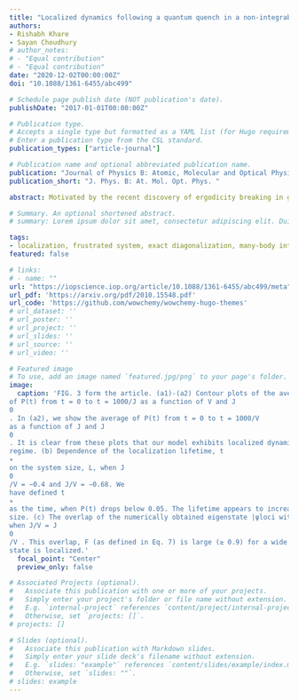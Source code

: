 ```yaml
---
title: "Localized dynamics following a quantum quench in a non-integrable system: an example on the sawtooth ladder"
authors:
- Rishabh Khare
- Sayan Choudhury
# author_notes:
# - "Equal contribution"
# - "Equal contribution"
date: "2020-12-02T00:00:00Z"
doi: "10.1088/1361-6455/abc499"

# Schedule page publish date (NOT publication's date).
publishDate: "2017-01-01T00:00:00Z"

# Publication type.
# Accepts a single type but formatted as a YAML list (for Hugo requirements).
# Enter a publication type from the CSL standard.
publication_types: ["article-journal"]

# Publication name and optional abbreviated publication name.
publication: "Journal of Physics B: Atomic, Molecular and Optical Physics"
publication_short: "J. Phys. B: At. Mol. Opt. Phys. "

abstract: Motivated by the recent discovery of ergodicity breaking in geometrically frustrated systems, we study the quench dynamics of interacting hardcore bosons on a sawtooth ladder. We identify a set of initial states for which this system exhibits characteristic signatures of localization like initial state memory retention and slow growth of entanglement entropy for a wide parameter regime. Remarkably, this localization persists even when the many-body spectrum is thermalizing. We argue that the localized dynamics originates from an interaction induced quantum interference. Our results show that the sawtooth ladder can be a fertile platform for realizing non-equilibrium quantum states of matter.

# Summary. An optional shortened abstract.
# summary: Lorem ipsum dolor sit amet, consectetur adipiscing elit. Duis posuere tellus ac convallis placerat. Proin tincidunt magna sed ex sollicitudin condimentum.

tags:
- localization, frustrated system, exact diagonalization, many-body interaction
featured: false

# links:
# - name: ""
url: "https://iopscience.iop.org/article/10.1088/1361-6455/abc499/meta"
url_pdf: 'https://arxiv.org/pdf/2010.15548.pdf'
url_code: 'https://github.com/wowchemy/wowchemy-hugo-themes'
# url_dataset: ''
# url_poster: ''
# url_project: ''
# url_slides: ''
# url_source: ''
# url_video: ''

# Featured image
# To use, add an image named `featured.jpg/png` to your page's folder. 
image:
  caption: 'FIG. 3 form the article. (a1)-(a2) Contour plots of the average return probability, P(t), for the 12−site ladder. For (a1), we show the average
of P(t) from t = 0 to t = 1000/J as a function of V and J
0
. In (a2), we show the average of P(t) from t = 0 to t = 1000/V
as a function of J and J
0
. It is clear from these plots that our model exhibits localized dynamics for a wide parameter
regime. (b) Dependence of the localization lifetime, t
∗
on the system size, L, when J
0
/V = −0.4 and J/V = −0.68. We
have defined t
∗
as the time, when P(t) drops below 0.05. The lifetime appears to increase exponentially with the system
size. (c) The overlap of the numerically obtained eigenstate |ψloci with the analytic eigenstate |φloci for the 10−site ladder,
when J/V = J
0
/V . This overlap, F (as defined in Eq. 7) is large (≥ 0.9) for a wide parameter regime, indicating that the
state is localized.'
  focal_point: "Center"
  preview_only: false

# Associated Projects (optional).
#   Associate this publication with one or more of your projects.
#   Simply enter your project's folder or file name without extension.
#   E.g. `internal-project` references `content/project/internal-project/index.md`.
#   Otherwise, set `projects: []`.
# projects: []

# Slides (optional).
#   Associate this publication with Markdown slides.
#   Simply enter your slide deck's filename without extension.
#   E.g. `slides: "example"` references `content/slides/example/index.md`.
#   Otherwise, set `slides: ""`.
# slides: example
---
```


<!-- {{% callout note %}}
Click the *Cite* button above to demo the feature to enable visitors to import publication metadata into their reference management software.
{{% /callout %}}

{{% callout note %}}
Create your slides in Markdown - click the *Slides* button to check out the example.
{{% /callout %}}

Add the publication's **full text** or **supplementary notes** here. You can use rich formatting such as including [code, math, and images](https://wowchemy.com/docs/content/writing-markdown-latex/). -->
